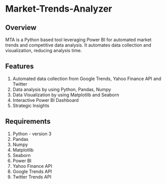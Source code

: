 # Market-Trends-Analyzer
## Overview
MTA is a Python based tool leveraging Power BI for automated market trends and competitive data analysis. It automates data collection and visualization, reducing analysis time.

## Features
1. Automated data collection from Google Trends, Yahoo Finance API and Twitter
2. Data analysis by using Python, Pandas, Numpy
3. Data Visualization by using Matplotlib and Seaborn
4. Interactive Power BI Dashboard
5. Strategic Insights

## Requirements
1. Python - version 3
2. Pandas
3. Numpy
4. Matplotlib
5. Seaborn
6. Power BI
7. Yahoo Finance API
8. Google Trends API
9. Twitter Trends API
